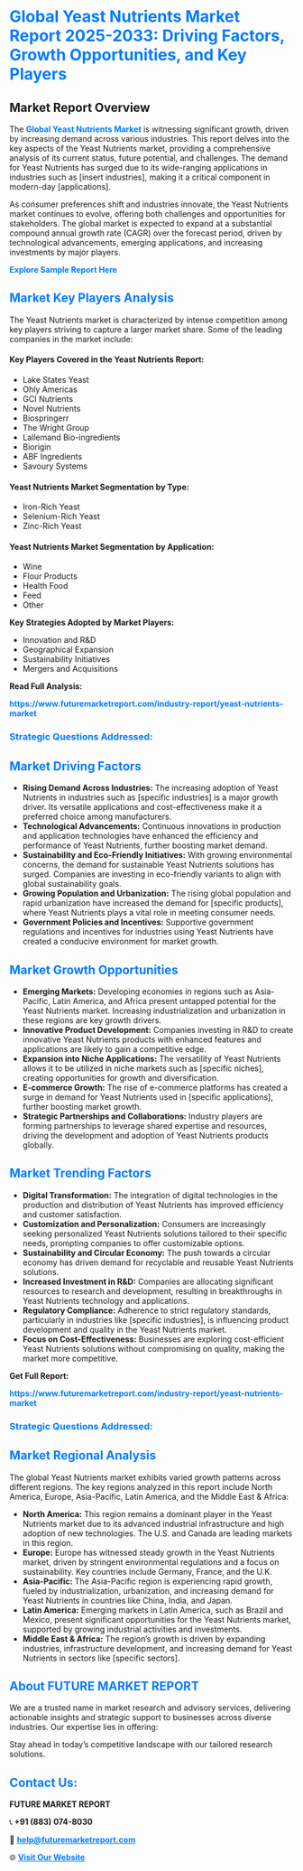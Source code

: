 <h1 style="color: #007BFF;">Global Yeast Nutrients Market Report 2025-2033: Driving Factors, Growth Opportunities, and Key Players</h1>

<section id="overview">
<h2>Market Report Overview</h2>
<p>The <a href="https://www.futuremarketreport.com/industry-report/yeast-nutrients-market" style="color: #007BFF; text-decoration: none;"><strong>Global Yeast Nutrients Market</strong></a> is witnessing significant growth, driven by increasing demand across various industries. This report delves into the key aspects of the Yeast Nutrients market, providing a comprehensive analysis of its current status, future potential, and challenges. The demand for Yeast Nutrients has surged due to its wide-ranging applications in industries such as [insert industries], making it a critical component in modern-day [applications].</p>
<p>As consumer preferences shift and industries innovate, the Yeast Nutrients market continues to evolve, offering both challenges and opportunities for stakeholders. The global market is expected to expand at a substantial compound annual growth rate (CAGR) over the forecast period, driven by technological advancements, emerging applications, and increasing investments by major players.</p>
</section>

<section id="overview">
<p><a href="https://www.futuremarketreport.com/request-sample/reportId=108248" style="color: #007BFF; text-decoration: none;"><strong>Explore Sample Report Here</strong></a></p>
</section>

<section id="key-players">
<h2 style="color: #007BFF;">Market Key Players Analysis</h2>
<p>The Yeast Nutrients market is characterized by intense competition among key players striving to capture a larger market share. Some of the leading companies in the market include:</p>
<h4>Key Players Covered in the Yeast Nutrients Report:</h4>
<ul><li>Lake States Yeast</li><li>Ohly Americas</li><li>GCI Nutrients</li><li>Novel Nutrients</li><li>Biospringerr</li><li>The Wright Group</li><li>Lallemand Bio-ingredients</li><li>Biorigin</li><li>ABF Ingredients</li><li>Savoury Systems</li></ul>
<h4>Yeast Nutrients Market Segmentation by Type:</h4>
<ul><li>Iron-Rich Yeast</li><li>Selenium-Rich Yeast</li><li>Zinc-Rich Yeast</li></ul>

<h4>Yeast Nutrients Market Segmentation by Application:</h4>
<ul><li>Wine</li><li>Flour Products</li><li>Health Food</li><li>Feed</li><li>Other</li></ul>
<p><strong>Key Strategies Adopted by Market Players:</strong></p>
<ul>
<li>Innovation and R&D</li>
<li>Geographical Expansion</li>
<li>Sustainability Initiatives</li>
<li>Mergers and Acquisitions</li>
</ul>
</section>

<section>
<p><strong>Read Full Analysis: </strong></p><a href="https://www.futuremarketreport.com/industry-report/yeast-nutrients-market" style="color: #007BFF; text-decoration: none;"><strong>https://www.futuremarketreport.com/industry-report/yeast-nutrients-market</strong></a>
<h3 style="color: #007BFF;">Strategic Questions Addressed:</h3>
</section>

<section id="driving-factors">
<h2 style="color: #007BFF;">Market Driving Factors</h2>
<ul>
<li><strong>Rising Demand Across Industries:</strong> The increasing adoption of Yeast Nutrients in industries such as [specific industries] is a major growth driver. Its versatile applications and cost-effectiveness make it a preferred choice among manufacturers.</li>
<li><strong>Technological Advancements:</strong> Continuous innovations in production and application technologies have enhanced the efficiency and performance of Yeast Nutrients, further boosting market demand.</li>
<li><strong>Sustainability and Eco-Friendly Initiatives:</strong> With growing environmental concerns, the demand for sustainable Yeast Nutrients solutions has surged. Companies are investing in eco-friendly variants to align with global sustainability goals.</li>
<li><strong>Growing Population and Urbanization:</strong> The rising global population and rapid urbanization have increased the demand for [specific products], where Yeast Nutrients plays a vital role in meeting consumer needs.</li>
<li><strong>Government Policies and Incentives:</strong> Supportive government regulations and incentives for industries using Yeast Nutrients have created a conducive environment for market growth.</li>
</ul>
</section>

<section id="growth-opportunities">
<h2 style="color: #007BFF;">Market Growth Opportunities</h2>
<ul>
<li><strong>Emerging Markets:</strong> Developing economies in regions such as Asia-Pacific, Latin America, and Africa present untapped potential for the Yeast Nutrients market. Increasing industrialization and urbanization in these regions are key growth drivers.</li>
<li><strong>Innovative Product Development:</strong> Companies investing in R&D to create innovative Yeast Nutrients products with enhanced features and applications are likely to gain a competitive edge.</li>
<li><strong>Expansion into Niche Applications:</strong> The versatility of Yeast Nutrients allows it to be utilized in niche markets such as [specific niches], creating opportunities for growth and diversification.</li>
<li><strong>E-commerce Growth:</strong> The rise of e-commerce platforms has created a surge in demand for Yeast Nutrients used in [specific applications], further boosting market growth.</li>
<li><strong>Strategic Partnerships and Collaborations:</strong> Industry players are forming partnerships to leverage shared expertise and resources, driving the development and adoption of Yeast Nutrients products globally.</li>
</ul>
</section>

<section id="trending-factors">
<h2 style="color: #007BFF;">Market Trending Factors</h2>
<ul>
<li><strong>Digital Transformation:</strong> The integration of digital technologies in the production and distribution of Yeast Nutrients has improved efficiency and customer satisfaction.</li>
<li><strong>Customization and Personalization:</strong> Consumers are increasingly seeking personalized Yeast Nutrients solutions tailored to their specific needs, prompting companies to offer customizable options.</li>
<li><strong>Sustainability and Circular Economy:</strong> The push towards a circular economy has driven demand for recyclable and reusable Yeast Nutrients solutions.</li>
<li><strong>Increased Investment in R&D:</strong> Companies are allocating significant resources to research and development, resulting in breakthroughs in Yeast Nutrients technology and applications.</li>
<li><strong>Regulatory Compliance:</strong> Adherence to strict regulatory standards, particularly in industries like [specific industries], is influencing product development and quality in the Yeast Nutrients market.</li>
<li><strong>Focus on Cost-Effectiveness:</strong> Businesses are exploring cost-efficient Yeast Nutrients solutions without compromising on quality, making the market more competitive.</li>
</ul>
</section>

<section>
<p><strong>Get Full Report: </strong></p><a href="https://www.futuremarketreport.com/industry-report/yeast-nutrients-market" style="color: #007BFF; text-decoration: none;"><strong>https://www.futuremarketreport.com/industry-report/yeast-nutrients-market</strong></a>
<h3 style="color: #007BFF;">Strategic Questions Addressed:</h3>
</section>


<section id="regional-analysis">
<h2 style="color: #007BFF;">Market Regional Analysis</h2>
<p>The global Yeast Nutrients market exhibits varied growth patterns across different regions. The key regions analyzed in this report include North America, Europe, Asia-Pacific, Latin America, and the Middle East & Africa:</p>
<ul>
<li><strong>North America:</strong> This region remains a dominant player in the Yeast Nutrients market due to its advanced industrial infrastructure and high adoption of new technologies. The U.S. and Canada are leading markets in this region.</li>
<li><strong>Europe:</strong> Europe has witnessed steady growth in the Yeast Nutrients market, driven by stringent environmental regulations and a focus on sustainability. Key countries include Germany, France, and the U.K.</li>
<li><strong>Asia-Pacific:</strong> The Asia-Pacific region is experiencing rapid growth, fueled by industrialization, urbanization, and increasing demand for Yeast Nutrients in countries like China, India, and Japan.</li>
<li><strong>Latin America:</strong> Emerging markets in Latin America, such as Brazil and Mexico, present significant opportunities for the Yeast Nutrients market, supported by growing industrial activities and investments.</li>
<li><strong>Middle East & Africa:</strong> The region’s growth is driven by expanding industries, infrastructure development, and increasing demand for Yeast Nutrients in sectors like [specific sectors].</li>
</ul>
</section>

<footer>
<h2 style="color: #007BFF;">About FUTURE MARKET REPORT</h2>
<p>We are a trusted name in market research and advisory services, delivering actionable insights and strategic support to businesses across diverse industries. Our expertise lies in offering:</p>

<p>Stay ahead in today’s competitive landscape with our tailored research solutions.</p>

<h2 style="color: #007BFF;">Contact Us:</h2>
<p><strong>FUTURE MARKET REPORT</strong></p>
<p>📞 <strong>+91 (883) 074-8030</strong></p>
<p>📧 <strong><a href="mailto:help@futuremarketreport.com" style="color: #007BFF;">help@futuremarketreport.com</a></strong></p>
<p>🌐 <strong><a href="https://www.futuremarketreport.com/" style="color: #007BFF;">Visit Our Website</a></strong></p>
</footer>
